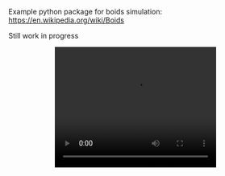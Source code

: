 Example python package for boids simulation: https://en.wikipedia.org/wiki/Boids

Still work in progress 

<center>
<video width="320" height="240" controls>
    <source src="readme_assets/boids.mp4" type="video/mp4">
Your browser does not support the video tag.
</video>
</center>